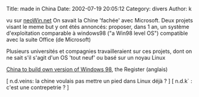 Title: made in China
Date: 2002-07-19 20:05:12
Category: divers
Author: k

vu sur [neoWin.net](http://www.neowin.net/)
On savait la Chine 'fachée' avec Microsoft. Deux projets visant le meme but y ont étés annoncés: proposer, dans 1 an, un système d'exploitation comparable à windows98 ("a Win98 level OS") compatible avec la suite Office (de Microsoft)

Plusieurs universités et compagnies travailleraient sur ces projets, dont on ne sait s'il s'agit d'un OS 'tout neuf' ou basé sur un noyau Linux

[China to build own version of Windows 98](http://www.theregister.co.uk/content/4/26278.html), the Register (anglais)

[ n.d.veins: la chine voulais pas mettre un pied dans Linux déjà ? ]
[ n.d.k` : c'est une contrepetrie ? ]